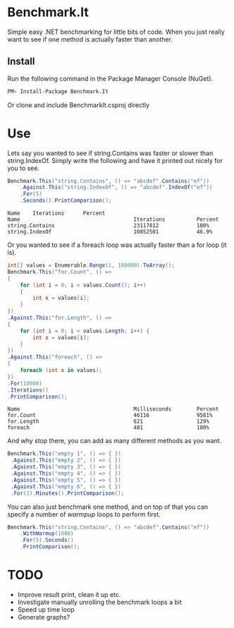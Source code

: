 Benchmark.It
===========

Simple easy .NET benchmarking for little bits of code. When you just really want to see if one method is actually faster than another.

## Install
Run the following command in the Package Manager Console (NuGet).
```bash
PM> Install-Package Benchmark.It
```
Or clone and include BenchmarkIt.csproj directly
# Use
Lets say you wanted to see if string.Contains was faster or slower than string.IndexOf. Simply write the following and have it printed out nicely for you to see.
```csharp
Benchmark.This("string.Contains", () => "abcdef".Contains("ef"))
    .Against.This("string.IndexOf", () => "abcdef".IndexOf("ef"))
    .For(5)
    .Seconds().PrintComparison();
```
```
Name    Iterations      Percent
Name                                    Iterations          Percent                       
string.Contains                         23117812            100%                          
string.IndexOf                          10852501            46.9%
```

Or you wanted to see if a foreach loop was actually faster than a for loop (it is).
```csharp
int[] values = Enumerable.Range(1, 100000).ToArray();
Benchmark.This("for.Count", () =>
{
    for (int i = 0; i < values.Count(); i++)
    {
        int x = values[i];
    }
})
.Against.This("for.Length", () =>
{
    for (int i = 0; i < values.Length; i++) {
        int x = values[i];
    }
})
.Against.This("foreach", () =>
{
    foreach (int x in values);
})
.For(10000)
.Iterations()
.PrintComparison();
```
```
Name                                    Milliseconds        Percent                       
for.Count                               46116               9581%                        
for.Length                              621                 129%                          
foreach                                 481                 100%
```

And why stop there, you can add as many different methods as you want.
```csharp
Benchmark.This("empty 1", () => { })
 .Against.This("empty 2", () => { })
 .Against.This("empty 3", () => { })
 .Against.This("empty 4", () => { })
 .Against.This("empty 5", () => { })
 .Against.This("empty 6", () => { })
 .For(1).Minutes().PrintComparison();
```

You can also just benchmark one method, and on top of that you can specify a number of _warmpup_ loops to perform first.
```csharp
Benchmark.This("string.Contains", () => "abcdef".Contains("ef"))
    .WithWarmup(1000)
    .For(5).Seconds()
    .PrintComparison();
```

# TODO
* Improve result print, clean it up etc.
* Investigate manually unrolling the benchmark loops a bit
* Speed up time loop
* Generate graphs?
